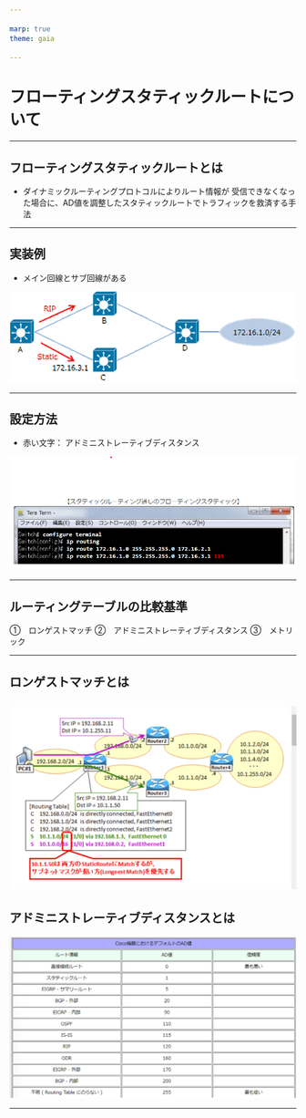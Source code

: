 ```yaml
---

marp: true
theme: gaia

---
```


# フローティングスタティックルートについて

---

## フローティングスタティックルートとは

- ダイナミックルーティングプロトコルによりルート情報が
受信できなくなった場合に、AD値を調整したスタティックルートでトラフィックを救済する手法

---

## 実装例

- メイン回線とサブ回線がある

![](fig/AD0512_1.gif)

---

## 設定方法

- 赤い文字：
アドミニストレーティブディスタンス

![](fig/AD0512_2.png)

---

## ルーティングテーブルの比較基準

①　ロンゲストマッチ
②　アドミニストレーティブディスタンス
③　メトリック

---

## ロンゲストマッチとは

![](fig/AD0512_3.png)
---

## アドミニストレーティブディスタンスとは

![](fig/AD0512_4.png)

---